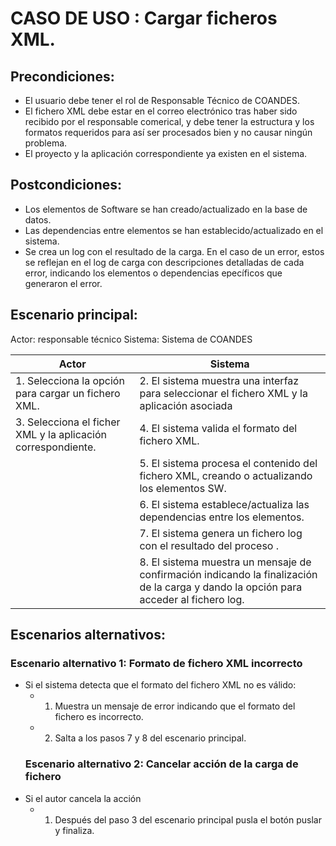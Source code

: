 # CASO DE USO : Cargar ficheros XML. 

## Precondiciones: 
- El usuario debe tener  el rol de Responsable Técnico de COANDES.
- El fichero XML debe estar en el correo electrónico tras haber sido recibido por el responsable comerical,
 y debe tener la estructura y los formatos requeridos para así ser procesados bien y no causar ningún problema.
- El proyecto y la aplicación correspondiente ya existen en el sistema.

## Postcondiciones: 
- Los elementos de Software se han creado/actualizado en la base de datos.
- Las dependencias entre elementos se han establecido/actualizado en el sistema.
- Se crea un log con el resultado de la carga. En el caso de un error, estos se reflejan en el log de carga con
  descripciones detalladas de cada error, indicando los elementos o dependencias epecíficos que generaron el error.

## Escenario principal: 
Actor: responsable técnico
Sistema: Sistema de COANDES


|         Actor                                                             |       Sistema                                                            |
|---------------------------------------------------------------------------|---------------------------------------------------------------------------|
| 1. Selecciona la opción para cargar un fichero XML. | 2. El sistema muestra una interfaz para seleccionar el fichero XML y la aplicación asociada                     |
| 3. Selecciona el ficher XML y la aplicación correspondiente. | 4. El sistema valida el formato del fichero XML.                       |
|                          | 5. El sistema procesa el contenido del fichero XML, creando o actualizando los elementos SW.                                              |
|                          | 6. El sistema establece/actualiza las dependencias entre los elementos.                     |
|                          | 7. El sistema genera un fichero log con el resultado del proceso .|
|                          | 8. El sistema muestra un mensaje de confirmación indicando la finalización de la carga y dando la opción para acceder al fichero log.                     |


## Escenarios alternativos: 
  ### Escenario alternativo 1: Formato de fichero XML incorrecto
- Si el sistema  detecta que el formato del fichero XML no es válido:
  -  1. Muestra un mensaje de error indicando que el formato del fichero es incorrecto.
  -  2. Salta a los pasos 7 y 8 del escenario principal.
  ### Escenario alternativo 2: Cancelar acción de la carga de fichero
- Si el autor cancela la acción
  - 1. Después del paso 3 del escenario principal pusla el botón puslar y finaliza. 

